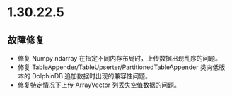 # 1.30.22.5

## 故障修复

* 修复 Numpy ndarray 在指定不同内存布局时，上传数据出现乱序的问题。
* 修复 TableAppender/TableUpserter/PartitionedTableAppender 类向低版本的 DolphinDB 追加数据时出现的兼容性问题。
* 修复特定情况下上传 ArrayVector 列丢失空值数据的问题。
